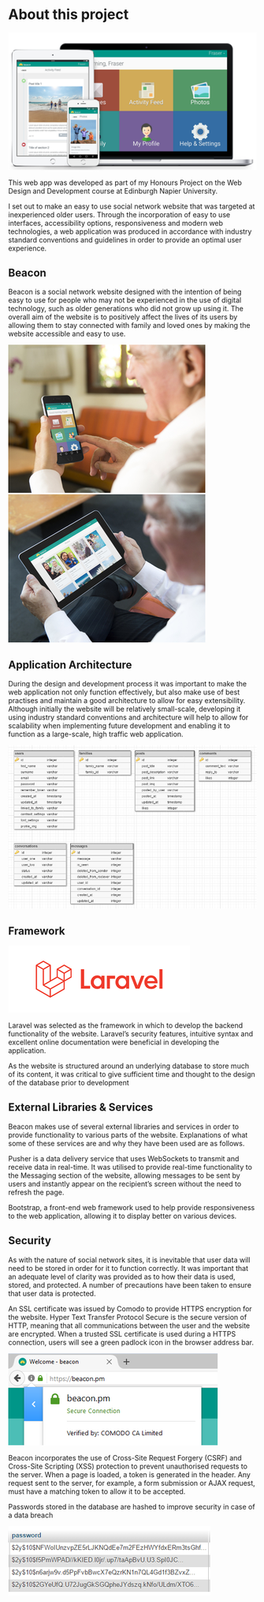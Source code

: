 
# About this project

![](docs/mockup-devices.png)

This web app was developed as part of my Honours Project on the Web Design and Development course at Edinburgh Napier University.

I set out to make an easy to use social network website that was targeted at inexperienced older users. Through the incorporation of easy to use interfaces, accessibility options, responsiveness and modern web technologies, a web application was produced  in accordance with industry standard conventions and guidelines in order to provide an optimal user experience. 

## Beacon

Beacon is a social network website designed with the intention of being easy to use for people who may not be experienced in the use of digital technology, such as older generations who did not grow up using it. The overall aim of the website is to positively affect the lives of its users by allowing them to stay connected with family and loved ones by making the website accessible and easy to use. 

![](docs/user.jpg) ![](docs/user-photos.jpg)

## Application Architecture 

During the design and development process it was important to make the web application not only function effectively, but also make use of best practises and maintain a good architecture to allow for easy extensibility. Although initially the website will be relatively small-scale, developing it using industry standard conventions and architecture will help to allow for scalability when implementing future development and enabling it to function as a large-scale, high traffic web application.

<img src="docs/database_structure.png">

## Framework

<img src="docs/laravel.png" alt="laravel">

Laravel was selected as the framework in which to develop the backend functionality of the website. Laravel’s security features, intuitive syntax and excellent online documentation were beneficial in developing the application.   

As the website is structured around an underlying database to store much of its content, it was critical to give sufficient time and thought to the design of the database prior to development 

## External Libraries & Services

Beacon makes use of several external libraries and services in order to provide functionality to various parts of the website. Explanations of what some of these services are and why they have been used are as follows. 

Pusher is a data delivery service that uses WebSockets to transmit and receive data in real-time. It was utilised to provide real-time functionality to the Messaging section of the website, allowing messages to be sent by users and instantly appear on the recipient’s screen without the need to refresh the page. 

Bootstrap, a front-end web framework used to help provide responsiveness to the web application, allowing it to display better on various devices.

## Security

As with the nature of social network sites, it is inevitable that user data will need to be stored in order for it to function correctly. 
It was important that an adequate level of clarity was provided as to how their data is used, stored, and protected. A number of precautions have been taken to ensure that user data is protected. 

An SSL certificate was issued by Comodo to provide HTTPS encryption for the website. Hyper Text Transfer Protocol Secure is the secure version of HTTP, meaning that all communications between the user and the website are encrypted. When a trusted SSL certificate is used during a HTTPS connection, users will see a green padlock icon in the browser address bar. 

![](docs/https.PNG)

Beacon incorporates the use of Cross-Site Request Forgery (CSRF) and Cross-Site Scripting (XSS) protection to prevent unauthorised requests to the server. When a page is loaded, a token is generated in the header. Any request sent to the server, for example, a form submission or AJAX request, must have a matching token to allow it to be accepted. 

Passwords stored in the database are hashed to improve security in case of a data breach

![](docs/hashed_passwords.PNG)


